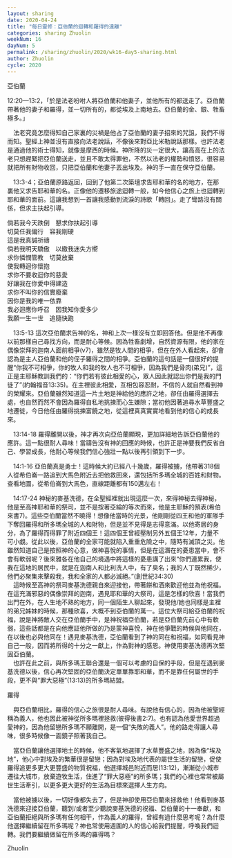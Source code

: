 ```yaml
---
layout: sharing
date: 2020-04-24
title: "每日靈修：亞伯蘭的迴轉和羅得的遠離"
categories: sharing Zhuolin
weekNum: 16
dayNum: 5
permalink: /sharing/zhuolin/2020/wk16-day5-sharing.html
author: Zhuolin
cycle: 2020
---
```

   
亞伯蘭  
   
12:20—13:2，「於是法老吩咐人將亞伯蘭和他妻子，並他所有的都送走了。亞伯蘭帶著他的妻子和羅得，並一切所有的，都從埃及上南地去。亞伯蘭的金、銀、牲畜極多。」  
   
　法老究竟怎麼得知自己家裏的災禍是他占了亞伯蘭的妻子招來的咒詛，我們不得而知。聖經上神並沒有直接向法老說話，不像後來對亞比米勒說話那樣。也許法老是通過他的術士得知，就像是摩西的時候。神所降的災一定很大，讓高高在上的法老只想趕緊把亞伯蘭送走，並且不敢太得罪他，不然以法老的權勢和憤怒，很容易就把所有財物收回，只把亞伯蘭和他妻子丟出埃及。神的手一直在保守亞伯蘭。  
   
　13:3-4；亞伯蘭原路返回，回到了他第二次築壇求告耶和華的名的地方，在那裏他又求告耶和華的名。正像他的遷移旅途迴轉一般，如今他信心之旅上也迴轉到耶和華的面前。這讓我想到一首讓我感動到流淚的詩歌「轉回」。走了彎路沒有關係，但求主扶起引導。  
   
倘若我今天跌倒　懇求你扶起引導  
切莫任我偏行　容我剛硬  
這是我真誠祈禱　  
倘若我明天驕傲　以緻我迷失方嚮  
求你憐憫管教　切莫放棄  
使我轉迴你懷抱  
求你不要收迴你的慈愛  
好讓我在你愛中得建造  
求你不叫你的信實廢棄  
因你是我的唯一依靠  
我必迴應你呼召　因我知你愛多少  
我願一生一世　追隨快跑  
    
　13:5-13 這次亞伯蘭求告神的名，神和上次一樣沒有立即回答他。但是他不再像以前那樣自己尋找方向，而是耐心等候。因為牲畜劇增，自然資源有限，他的家在偶像崇拜的迦南人面前相爭(v7)，雖然是牧人間的相爭，但在在外人看起來，卻會認為是主人亞伯蘭和他的侄子羅得之間的相爭。亞伯蘭的這句話是一個很好的提醒“你我不可相爭，你的牧人和我的牧人也不可相爭，因為我們是骨肉(弟兄)”，這正是主耶穌教訓我們的：“你們若有彼此相愛的心，眾人因此就認出你們是我的門徒了”(約翰福音13:35)。在主裡彼此相愛，互相包容忍耐，不信的人就自然看到神的榮耀來。亞伯蘭雖然知道這一片土地是神給他的應許之地，卻任由羅得選擇去處，也自然而然不會因為羅得自私地挑揀而心生嫌隙；當初他因著追尋水草豐盛之地遷徙，今日他任由羅得挑揀富饒之地，從這裡真真實實地看到他的信心的成長來。  
   
　13:14-18 羅得離開以後，神才再次向亞伯蘭顯現，更加詳細地告訴亞伯蘭他的應許。這一點很耐人尋味！當禱告沒有神的回應的時候，也許正是神要我們反省自己、學習成長，他耐心等候我們信心強壯一點以後再引領到下一步。  
   
　14:1-16 亞伯蘭真是勇士！這時候大約已經八十幾歲，羅得被擄，他帶著318個人從希伯崙一路追到大馬色附近去把他救回來，還包括所多瑪全城的百姓和財物。查看地圖，從希伯崙到大馬色，直線距離都有150邁左右！  
   
　14:17-24 神秘的麥基洗德，在全聖經裡就出現這麼一次，來得神秘去得神秘，他是至高神耶和華的祭司，並不是按著亞綸的等次而來，他是主耶穌的預表(希伯來書7)。這些亞伯蘭當然不曉得！想像他當時的光景，他剛剛從四王和他的軍隊手下奪回羅得和所多瑪全城的人和財物，但是並不見得是志得意滿。以他寄居的身分，為了羅得而得罪了附近四個王！這四個王曾經壓制另外五個王12年，力量不可小覷。從此以後，亞伯蘭的全家可能就陷入重重危險之中，隨時有滅頂之災。他雖然知道自己是按照神的心意，做神喜悅的事情，但是在這潛在的憂患當中，會不會有軟弱呢？後來雅各在他自己的境遇中將這樣的憂患講了出來“你們連累我，使我在這地的居民中，就是在迦南人和比利洗人中，有了臭名；我的人丁既然稀少，他們必聚集來擊殺我，我和全家的人都必滅絕。”(創世紀34:30)  
　這時候至高神的祭司麥基洗德親自來迎接他，帶著餅和酒來歡迎他並為他祝福。在這充滿邪惡的偶像崇拜的迦南，遇見耶和華的大祭司，這是怎樣的欣喜！當我們出門在外，在人生地不熟的地方，同一個陌生人聊起來，發現他/她也同樣是主裡的弟兄姊妹的時候，那種欣喜，大概不到亞伯蘭的萬一。這位大祭司給亞伯蘭的祝福，說是神將敵人交在亞伯蘭手中，是神祝福亞伯蘭，若是亞伯蘭先前心中有軟弱，這些話都是在向他應証他所做的乃是蒙神喜悅，神在他爭戰的時候與他同在，在以後也必與他同在！遇見麥基洗德，亞伯蘭看到了神的同在和祝福，如同看見神自己一般，因而將所得的十分之一獻上，作為對神的感恩。神使用麥基洗德再次堅固亞伯蘭。  
　也許在此之前，與所多瑪王聯合還是一個可以考慮的自保的手段，但是在遇到麥基洗德以後，信心再次堅固的亞伯蘭決定單單靠耶和華，而不是靠任何屬世的手段，更不與“罪大惡極”(13:13)的所多瑪結盟。  
   
羅得  
   
　與亞伯蘭相比，羅得的信心之旅很是耐人尋味。有說他有信心的，因為他被聖經稱為義人，他也因此被神從所多瑪裡拯救(彼得後書2:7)。也有認為他愛世界超過愛神的，因為他留戀所多瑪不願離開，是一個“失敗的義人”。他的路走得讓人尋味，很多時候像一面鏡子照著我自己。  
   
　當亞伯蘭讓他選擇地土的時候，他不客氣地選擇了水草豐盛之地，因為像“埃及地”，他心中對埃及的繁華很是留戀；因為對埃及地代表的屬世生活的留戀，促使羅得追更多更大更豐盛的物質祝福，他選擇城邑附近而居(13:12)，漸漸從小城市遷往大城市，放棄遊牧生活，住進了“罪大惡極”的所多瑪；我們的心裡也常常被屬世生活牽引，以更多更大更好的生活為目標來選擇人生方向。  
   
　當他被擄以後，一切好像都失去了，但是神卻使用亞伯蘭來拯救他！他看到麥基洗德來迎接亞伯蘭，聽到/或者至少聽說麥基洗德的祝福、亞伯蘭的十一奉獻，和亞伯蘭拒絕與所多瑪有任何相干，作為義人的羅得，曾經有過什麼思考呢？為什麼他選擇繼續留在所多瑪呢？神也常使用週圍的人的信心給我們提醒，呼喚我們迴轉。我們要繼續做留在所多瑪的羅得嗎？  
   
Zhuolin  
